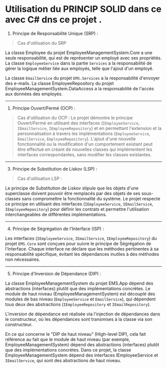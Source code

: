 # Utilisation du PRINCIP SOLID dans ce avec C# dns ce projet .

1. Principe de Responsabilité Unique (SRP) :

>Cas d'utilisation du SRP 

La classe Employee du projet EmployeeManagementSystem.Core a une seule responsabilité, qui est de représenter un employé avec ses propriétés.
La classe `EmployeeService` dans la partie `Services` a la responsabilité de gérer la logique métier liée aux employés, telle que l'ajout d'un employé.

La classe `EmailService` du projet `EMS.Services` a la responsabilité d'envoyer des e-mails.
La classe EmployeeRepository du projet EmployeeManagementSystem.DataAccess a la responsabilité de l'accès aux données des employés.

---

1. Principe Ouvert/Fermé (OCP) :

>Cas d'utilisation du OCP :
Le projet démontre le principe Ouvert/Fermé en utilisant des interfaces (`IEmployeeService`, `IEmailService`, `IEmployeeRepository`) et en permettant l'extension et la personnalisation à travers les implémentations (`EmployeeService`, `EmailService`, `EmployeeRepository`).
L'ajout d'une nouvelle fonctionnalité ou la modification d'un comportement existant peut être effectué en créant de nouvelles classes qui implémentent les interfaces correspondantes, sans modifier les classes existantes.

----
3. Principe de Substitution de Liskov (LSP) :
> Cas d'utilisation LSP :

Le principe de Substitution de Liskov stipule que les objets d'une superclasse doivent pouvoir être remplacés par des objets de ses sous-classes sans compromettre la fonctionnalité du système.
Le projet respecte ce principe en utilisant des interfaces (`IEmployeeService`, `IEmailService`, `IEmployeeRepository`) pour définir les contrats et permettre l'utilisation interchangeables de différentes implémentations.

---
4. Principe de Ségrégation de l'Interface (ISP) :

Les interfaces (`IEmployeeService`, `IEmailService`, `IEmployeeRepository`) du projet `EMS.Core` sont conçues pour suivre le principe de Ségrégation de l'Interface.
Chaque interface ne déclare que les méthodes pertinentes à sa responsabilité spécifique, évitant les dépendances inutiles à des méthodes non nécessaires.

---
5. Principe d'Inversion de Dépendance (DIP) :

La classe EmployeeManagementSystem du projet EMS.App dépend des abstractions (interfaces) plutôt que des implémentations concrètes.
Le module de haut niveau (EmployeeManagementSystem) est découplé des modules de bas niveau (`EmployeeService` et `EmailService`), qui dépendent tous deux des abstractions (`IEmployeeRepository` et `IEmailRepository`).

L'inversion de dépendance est réalisée via l'injection de dépendances dans le constructeur, où les dépendances sont transmises à la classe via son constructeur.

En ce qui concerne le "DIP de haut niveau" (High-level DIP), cela fait référence au fait que le module de haut niveau (par exemple, EmployeeManagementSystem) dépend des abstractions (interfaces) plutôt que des implémentations concrètes. Dans ce projet, la classe EmployeeManagementSystem dépend des interfaces IEmployeeService et `IEmailService`, qui sont des abstractions de haut niveau.
